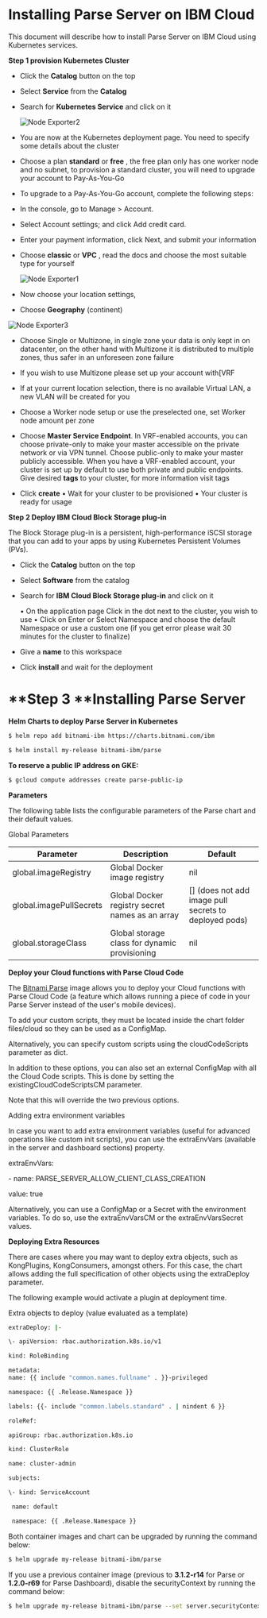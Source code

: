 # Installing Parse Server on IBM Cloud

 This document will describe how to install Parse Server on IBM Cloud using Kubernetes services.

**Step 1 provision Kubernetes Cluster**

- Click the **Catalog** button on the top

- Select **Service** from the **Catalog**

- Search for **Kubernetes Service** and click on it

  ![Node Exporter2](https://user-images.githubusercontent.com/5286796/106587901-2d8eae00-6570-11eb-9006-eaace4f27f60.png)

- You are now at the Kubernetes deployment page. You need to specify some details about the cluster

- Choose a plan **standard** or **free** , the free plan only has one worker node and no subnet, to provision a standard cluster, you will need to upgrade 
  your account to Pay-As-You-Go

- To upgrade to a Pay-As-You-Go account, complete the following steps:

- In the console, go to Manage > Account.

- Select Account settings; and click Add credit card.

- Enter your payment information, click Next, and submit your information

- Choose **classic** or **VPC** , read the docs and choose the most suitable type for yourself

  ![Node Exporter1](https://user-images.githubusercontent.com/5286796/106587895-2cf61780-6570-11eb-88a3-733e5c110279.png)

- Now choose your location settings,

- Choose **Geography** (continent)

![Node Exporter3](https://user-images.githubusercontent.com/5286796/106587887-2b2c5400-6570-11eb-9006-0df5feae0762.png)

-  Choose Single or Multizone, in single zone your data is only kept in on 	datacenter, on the
   other hand with Multizone it is distributed to multiple zones, thus safer in an unforeseen zone failure

-  If you wish to use Multizone please set up your account with[VRF

-  If at your current location selection, there is no available Virtual LAN, a new VLAN will be created for you
-  Choose a Worker node setup or use the preselected one, set Worker node amount per zone
-  Choose **Master Service Endpoint**. In VRF-enabled accounts, you can choose private-only to make your master accessible on the private network or via VPN tunnel. Choose          public-only to make your master publicly accessible. When you have a VRF-enabled account, your cluster is set up by default to use both private and public endpoints.
   Give desired **tags** to your cluster, for more information visit tags
-  Click **create**
   • Wait for your cluster to be provisioned
   • Your cluster is ready for usage

**Step 2 Deploy IBM Cloud Block Storage plug-in**

The Block Storage plug-in is a persistent, high-performance iSCSI storage that you can add to your apps by using Kubernetes Persistent Volumes (PVs).

- Click the **Catalog** button on the top

- Select **Software** from the catalog

- Search for **IBM Cloud Block Storage plug-in** and click on it
  
   • On the application page Click in the dot next to the cluster, you wish to use
   • Click on Enter or Select Namespace and choose the default Namespace or use a custom one (if you get error please wait 30 minutes for the cluster to finalize)
   
   
- Give a **name** to this workspace

- Click **install** and wait for the deployment


# **Step 3 **Installing Parse Server

**Helm Charts to deploy Parse Server in Kubernetes**

```sh
$ helm repo add bitnami-ibm https://charts.bitnami.com/ibm
```

```sh
$ helm install my-release bitnami-ibm/parse
```

**To reserve a public IP address on GKE:**

```sh
$ gcloud compute addresses create parse-public-ip
```

**Parameters**

The following table lists the configurable parameters of the Parse chart and their default values.

Global Parameters


| **Parameter**           | **Description**                                 | **Default**                                           |
| ----------------------- | ----------------------------------------------- | ----------------------------------------------------- |
| global.imageRegistry    | Global Docker image registry                    | nil                                                   |
| global.imagePullSecrets | Global Docker registry secret names as an array | [] (does not add image pull secrets to deployed pods) |
| global.storageClass     | Global storage class for dynamic provisioning   | nil                                                   |

**Deploy your Cloud functions with Parse Cloud Code**

The [Bitnami Parse](https://github.com/bitnami/bitnami-docker-parse) image allows you to deploy your Cloud functions with Parse Cloud Code (a feature which allows running a piece of code in your Parse Server instead of the user's mobile devices). 

To add your custom scripts, they must be located inside the chart folder files/cloud so they can be used as a ConfigMap.

Alternatively, you can specify custom scripts using the cloudCodeScripts parameter as dict.

In addition to these options, you can also set an external ConfigMap with all the Cloud Code scripts. This is done by setting the existingCloudCodeScriptsCM parameter.

Note that this will override the two previous options.

Adding extra environment variables

In case you want to add extra environment variables (useful for advanced operations like custom init scripts), you can use the extraEnvVars (available in the server and dashboard sections) property.

extraEnvVars:

 \- name: PARSE_SERVER_ALLOW_CLIENT_CLASS_CREATION

   value: true

Alternatively, you can use a ConfigMap or a Secret with the environment variables. To do so, use the extraEnvVarsCM or the extraEnvVarsSecret values.

**Deploying Extra Resources**

There are cases where you may want to deploy extra objects, such as KongPlugins, KongConsumers, amongst others. For this case, the chart allows adding the full specification of other objects using the extraDeploy parameter.

The following example would activate a plugin at deployment time.

Extra objects to deploy (value evaluated as a template)

```sh
extraDeploy: |-
```

 ```sh
\- apiVersion: rbac.authorization.k8s.io/v1
 ```

   ```sh
kind: RoleBinding
   ```

  ```sh
metadata:
name: {{ include "common.names.fullname" . }}-privileged

namespace: {{ .Release.Namespace }}

labels: {{- include "common.labels.standard" . | nindent 6 }}

roleRef:

apiGroup: rbac.authorization.k8s.io

kind: ClusterRole

name: cluster-admin

subjects:

\- kind: ServiceAccount

   name: default

   namespace: {{ .Release.Namespace }}
  ```

Both container images and chart can be upgraded by running the command below:

```sh
$ helm upgrade my-release bitnami-ibm/parse
```

If you use a previous container image (previous to **3.1.2-r14** for Parse or **1.2.0-r69** for Parse Dashboard), disable the securityContext by running the command below:

```sh
$ helm upgrade my-release bitnami-ibm/parse --set server.securityContext.enabled=false,das
```
